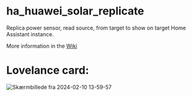 # ha_huawei_solar_replicate
Replica power sensor, read source, from target to show on target Home Assistant instance.

More information in the [Wiki](https://github.com/JacobsenKim/ha_huawei_solar_replicate/wiki)

# Lovelance card:

![Skærmbillede fra 2024-02-10 13-59-57](https://github.com/JacobsenKim/ha_huawei_solar_replicate/assets/157890151/6e724672-a1ef-4ccc-bccf-c957d651e05e)
